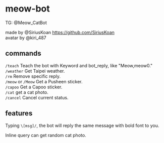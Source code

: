 # meow-bot
TG: @Meow_CatBot

made by @SiriusKoan https://github.com/SiriusKoan  
avatar by @kiri_487  

## commands
`/teach`
Teach the bot with Keyword and bot_reply, like "Meow,meow0."  
`/weather`
Get Taipei weather.  
`/rm`
Remove specific reply.  
`/meow` or `/Meow`
Get a Pusheen sticker.  
`/capoo`
Get a Capoo sticker.  
`/cat`
get a cat photo.  
`/cancel`
Cancel current status.  

## features
Typing `\[msg]/`, the bot will reply the same message with bold font to you.  
  
Inline query can get random cat photo.